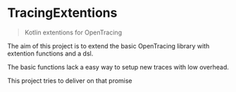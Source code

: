 # TracingExtentions

> Kotlin extentions for OpenTracing

The aim of this project is to extend 
the basic OpenTracing library with extention functions and a dsl.

The basic functions lack a easy way to setup new traces with low overhead. 

This project tries to deliver on that promise
